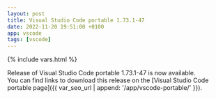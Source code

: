 ```yaml
---
layout: post
title: Visual Studio Code portable 1.73.1-47
date: 2022-11-20 19:51:00 +0100
app: vscode
tags: [vscode]
---
```

{% include vars.html %}

Release of Visual Studio Code portable 1.73.1-47 is now available.<br />
You can find links to download this release on the [Visual Studio Code portable page]({{ var_seo_url | append: '/app/vscode-portable/' }}).
